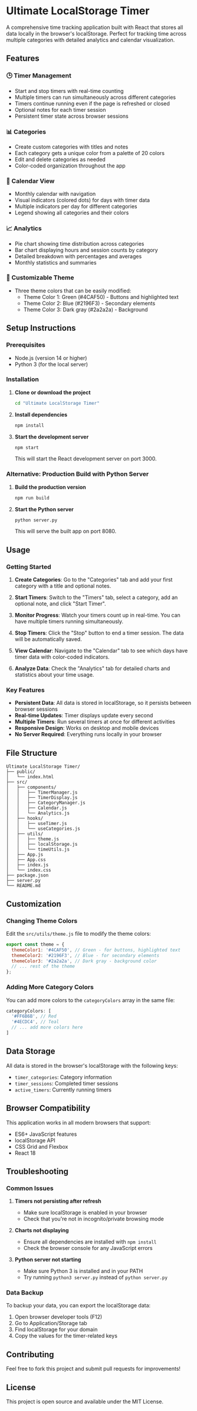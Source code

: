 # Ultimate LocalStorage Timer

A comprehensive time tracking application built with React that stores all data locally in the browser's localStorage. Perfect for tracking time across multiple categories with detailed analytics and calendar visualization.

## Features

### 🕒 Timer Management
- Start and stop timers with real-time counting
- Multiple timers can run simultaneously across different categories
- Timers continue running even if the page is refreshed or closed
- Optional notes for each timer session
- Persistent timer state across browser sessions

### 📊 Categories
- Create custom categories with titles and notes
- Each category gets a unique color from a palette of 20 colors
- Edit and delete categories as needed
- Color-coded organization throughout the app

### 📅 Calendar View
- Monthly calendar with navigation
- Visual indicators (colored dots) for days with timer data
- Multiple indicators per day for different categories
- Legend showing all categories and their colors

### 📈 Analytics
- Pie chart showing time distribution across categories
- Bar chart displaying hours and session counts by category
- Detailed breakdown with percentages and averages
- Monthly statistics and summaries

### 🎨 Customizable Theme
- Three theme colors that can be easily modified:
  - Theme Color 1: Green (#4CAF50) - Buttons and highlighted text
  - Theme Color 2: Blue (#2196F3) - Secondary elements
  - Theme Color 3: Dark gray (#2a2a2a) - Background

## Setup Instructions

### Prerequisites
- Node.js (version 14 or higher)
- Python 3 (for the local server)

### Installation

1. **Clone or download the project**
   ```bash
   cd "Ultimate LocalStorage Timer"
   ```

2. **Install dependencies**
   ```bash
   npm install
   ```

3. **Start the development server**
   ```bash
   npm start
   ```
   This will start the React development server on port 3000.

### Alternative: Production Build with Python Server

1. **Build the production version**
   ```bash
   npm run build
   ```

2. **Start the Python server**
   ```bash
   python server.py
   ```
   This will serve the built app on port 8080.

## Usage

### Getting Started

1. **Create Categories**: Go to the "Categories" tab and add your first category with a title and optional notes.

2. **Start Timers**: Switch to the "Timers" tab, select a category, add an optional note, and click "Start Timer".

3. **Monitor Progress**: Watch your timers count up in real-time. You can have multiple timers running simultaneously.

4. **Stop Timers**: Click the "Stop" button to end a timer session. The data will be automatically saved.

5. **View Calendar**: Navigate to the "Calendar" tab to see which days have timer data with color-coded indicators.

6. **Analyze Data**: Check the "Analytics" tab for detailed charts and statistics about your time usage.

### Key Features

- **Persistent Data**: All data is stored in localStorage, so it persists between browser sessions
- **Real-time Updates**: Timer displays update every second
- **Multiple Timers**: Run several timers at once for different activities
- **Responsive Design**: Works on desktop and mobile devices
- **No Server Required**: Everything runs locally in your browser

## File Structure

```
Ultimate LocalStorage Timer/
├── public/
│   └── index.html
├── src/
│   ├── components/
│   │   ├── TimerManager.js
│   │   ├── TimerDisplay.js
│   │   ├── CategoryManager.js
│   │   ├── Calendar.js
│   │   └── Analytics.js
│   ├── hooks/
│   │   ├── useTimer.js
│   │   └── useCategories.js
│   ├── utils/
│   │   ├── theme.js
│   │   ├── localStorage.js
│   │   └── timeUtils.js
│   ├── App.js
│   ├── App.css
│   ├── index.js
│   └── index.css
├── package.json
├── server.py
└── README.md
```

## Customization

### Changing Theme Colors

Edit the `src/utils/theme.js` file to modify the theme colors:

```javascript
export const theme = {
  themeColor1: '#4CAF50', // Green - for buttons, highlighted text
  themeColor2: '#2196F3', // Blue - for secondary elements
  themeColor3: '#2a2a2a', // Dark gray - background color
  // ... rest of the theme
};
```

### Adding More Category Colors

You can add more colors to the `categoryColors` array in the same file:

```javascript
categoryColors: [
  '#FF6B6B', // Red
  '#4ECDC4', // Teal
  // ... add more colors here
]
```

## Data Storage

All data is stored in the browser's localStorage with the following keys:
- `timer_categories`: Category information
- `timer_sessions`: Completed timer sessions
- `active_timers`: Currently running timers

## Browser Compatibility

This application works in all modern browsers that support:
- ES6+ JavaScript features
- localStorage API
- CSS Grid and Flexbox
- React 18

## Troubleshooting

### Common Issues

1. **Timers not persisting after refresh**
   - Make sure localStorage is enabled in your browser
   - Check that you're not in incognito/private browsing mode

2. **Charts not displaying**
   - Ensure all dependencies are installed with `npm install`
   - Check the browser console for any JavaScript errors

3. **Python server not starting**
   - Make sure Python 3 is installed and in your PATH
   - Try running `python3 server.py` instead of `python server.py`

### Data Backup

To backup your data, you can export the localStorage data:
1. Open browser developer tools (F12)
2. Go to Application/Storage tab
3. Find localStorage for your domain
4. Copy the values for the timer-related keys

## Contributing

Feel free to fork this project and submit pull requests for improvements!

## License

This project is open source and available under the MIT License.
